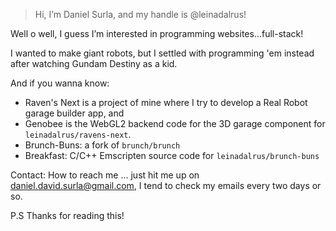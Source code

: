 > Hi, I’m Daniel Surla, and my handle is @leinadalrus!

Well o well, I guess I’m interested in programming websites...full-stack!

I wanted to make giant robots, but I settled with programming 'em instead after watching Gundam Destiny as a kid.

And if you wanna know: 

- Raven's Next is a project of mine where I try to develop a Real Robot garage builder app, and
- Genobee is the WebGL2 backend code for the 3D garage component for `leinadalrus/ravens-next`.
- Brunch-Buns: a fork of `brunch/brunch`
- Breakfast: C/C++ Emscripten source code for `leinadalrus/brunch-buns`

Contact: How to reach me ... just hit me up on daniel.david.surla@gmail.com, I tend to check my emails every two days or so.

P.S
  Thanks for reading this!
<!---
leinadalrus/leinadalrus is a ✨ special ✨ repository because its `README.md` (this file) appears on your GitHub profile.
You can click the Preview link to take a look at your changes.
--->
